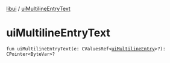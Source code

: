 [libui](index.md) / [uiMultilineEntryText](./ui-multiline-entry-text.md)

# uiMultilineEntryText

`fun uiMultilineEntryText(e: CValuesRef<`[`uiMultilineEntry`](ui-multiline-entry.md)`>?): CPointer<ByteVar>?`